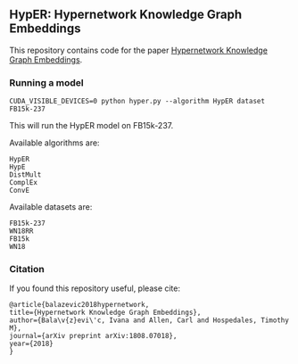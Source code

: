 
## HypER: Hypernetwork Knowledge Graph Embeddings

This repository contains code for the paper [Hypernetwork Knowledge Graph Embeddings](https://arxiv.org/pdf/1808.07018.pdf).

### Running a model

`CUDA_VISIBLE_DEVICES=0 python hyper.py --algorithm HypER dataset FB15k-237`

This will run the HypER model on FB15k-237.

Available algorithms are:

    HypER
    HypE
    DistMult
    ComplEx
    ConvE

Available datasets are:
    
    FB15k-237
    WN18RR
    FB15k
    WN18
    
### Citation

If you found this repository useful, please cite:

    @article{balazevic2018hypernetwork,
    title={Hypernetwork Knowledge Graph Embeddings},
    author={Bala\v{z}evi\'c, Ivana and Allen, Carl and Hospedales, Timothy M},
    journal={arXiv preprint arXiv:1808.07018},
    year={2018}
    }
